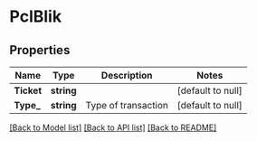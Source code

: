 # PclBlik

## Properties
Name | Type | Description | Notes
------------ | ------------- | ------------- | -------------
**Ticket** | **string** |  | [default to null]
**Type_** | **string** | Type of transaction | [default to null]

[[Back to Model list]](../README.md#documentation-for-models) [[Back to API list]](../README.md#documentation-for-api-endpoints) [[Back to README]](../README.md)

